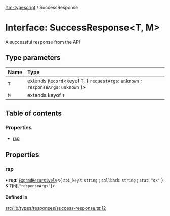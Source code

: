 [rtm-typescript](../README.md) / SuccessResponse

# Interface: SuccessResponse\<T, M\>

A successful response from the API

## Type parameters

| Name | Type |
| :------ | :------ |
| `T` | extends `Record`\<keyof `T`, \{ `requestArgs`: `unknown` ; `responseArgs`: `unknown`  }\> |
| `M` | extends keyof `T` |

## Table of contents

### Properties

- [rsp](SuccessResponse.md#rsp)

## Properties

### rsp

• **rsp**: [`ExpandRecursively`](../README.md#expandrecursively)\<\{ `api_key?`: `string` ; `callback`: `string` ; `stat`: ``"ok"``  } & `T`[`M`][``"responseArgs"``]\>

#### Defined in

[src/lib/types/responses/success-response.ts:12](https://github.com/benwainwright/rtm-typescript/blob/bb114b3/src/lib/types/responses/success-response.ts#L12)

